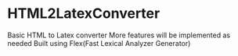 # HTML2LatexConverter
Basic HTML to Latex converter
More features will be implemented as needed
Built using Flex(Fast Lexical Analyzer Generator)
